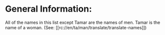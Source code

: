 # General Information:

All of the names in this list except Tamar are the names of men. Tamar is the name of a woman. (See: [[rc://en/ta/man/translate/translate-names]])


